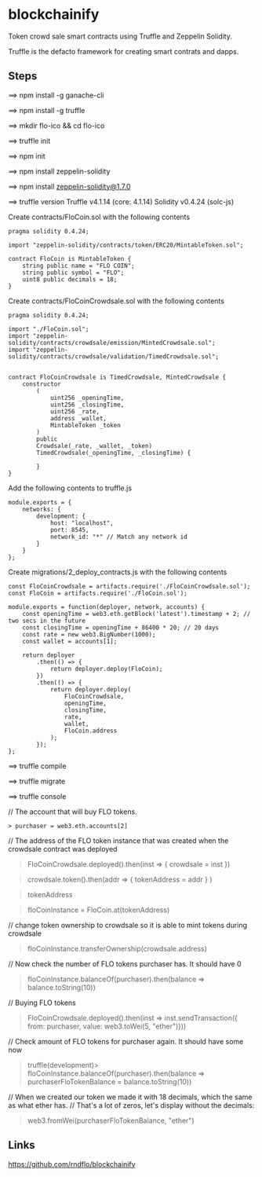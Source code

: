 # blockchainify
Token crowd sale smart contracts using Truffle and Zeppelin Solidity.

Truffle is the defacto framework for creating smart contrats and dapps.

## Steps
==> npm install -g ganache-cli

==> npm install -g truffle

==>  mkdir flo-ico && cd flo-ico

==> truffle init

==> npm init

==> npm install zeppelin-solidity

==> npm install zeppelin-solidity@1.7.0


==> truffle version
Truffle v4.1.14 (core: 4.1.14)
Solidity v0.4.24 (solc-js)

Create contracts/FloCoin.sol  with the following contents


~~~
pragma solidity 0.4.24;

import "zeppelin-solidity/contracts/token/ERC20/MintableToken.sol";

contract FloCoin is MintableToken {
    string public name = "FLO COIN";
    string public symbol = "FLO";
    uint8 public decimals = 18;
}
~~~

Create contracts/FloCoinCrowdsale.sol with the following contents

~~~
pragma solidity 0.4.24;

import "./FloCoin.sol";
import "zeppelin-solidity/contracts/crowdsale/emission/MintedCrowdsale.sol";
import "zeppelin-solidity/contracts/crowdsale/validation/TimedCrowdsale.sol";


contract FloCoinCrowdsale is TimedCrowdsale, MintedCrowdsale {
    constructor 
        (
            uint256 _openingTime,
            uint256 _closingTime,
            uint256 _rate,
            address _wallet,
            MintableToken _token
        )
        public
        Crowdsale(_rate, _wallet, _token)
        TimedCrowdsale(_openingTime, _closingTime) {

        }
}
~~~

Add the following contents to truffle.js

~~~
module.exports = {
    networks: {
        development: {
            host: "localhost",
            port: 8545,
            network_id: "*" // Match any network id
        }
    }
};
~~~



Create migrations/2_deploy_contracts.js with the following contents

~~~
const FloCoinCrowdsale = artifacts.require('./FloCoinCrowdsale.sol');
const FloCoin = artifacts.require('./FloCoin.sol');

module.exports = function(deployer, network, accounts) {
    const openingTime = web3.eth.getBlock('latest').timestamp + 2; // two secs in the future
    const closingTime = openingTime + 86400 * 20; // 20 days
    const rate = new web3.BigNumber(1000);
    const wallet = accounts[1];

    return deployer
        .then(() => {
            return deployer.deploy(FloCoin);
        })
        .then(() => {
            return deployer.deploy(
                FloCoinCrowdsale,
                openingTime,
                closingTime,
                rate,
                wallet,
                FloCoin.address
            );
        });
};

~~~



==> truffle compile

==> truffle migrate

==> truffle console

// The account that will buy FLO tokens.
~~~
> purchaser = web3.eth.accounts[2]
~~~
// The address of the FLO token instance that was created when the crowdsale contract was deployed

> FloCoinCrowdsale.deployed().then(inst => { crowdsale = inst })

> crowdsale.token().then(addr => { tokenAddress = addr } )

> tokenAddress

> floCoinInstance = FloCoin.at(tokenAddress)

// change token ownership to crowdsale so it is able to mint tokens during crowdsale

> floCoinInstance.transferOwnership(crowdsale.address)

// Now check the number of FLO tokens purchaser has. It should have 0

> floCoinInstance.balanceOf(purchaser).then(balance => balance.toString(10))

// Buying FLO tokens

> FloCoinCrowdsale.deployed().then(inst => inst.sendTransaction({ from: purchaser, value: web3.toWei(5, "ether")}))


// Check amount of FLO tokens for purchaser again. It should have some now

> truffle(development)> floCoinInstance.balanceOf(purchaser).then(balance => purchaserFloTokenBalance = balance.toString(10))

// When we created our token we made it with 18 decimals, which the same as what ether has. 
// That's a lot of zeros, let's display without the decimals:

> web3.fromWei(purchaserFloTokenBalance, "ether")

## Links

https://github.com/rndflo/blockchainify